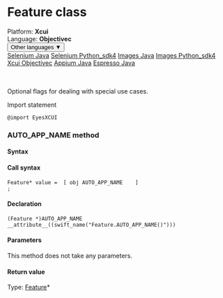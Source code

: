 # Feature class
<div class='platform-bar-container-div'><div class='platform-bar-div'>Platform:  <b> Xcui</b>
</div><div class='platform-bar-div'>Language: <b>Objectivec</b></div><div class='dropdown-button-container-div'><button class='sdk-language-dropdown-button'>Other languages ▼</button><div class='dropdown-content'>
<a href='../../selenium/java/feature'>Selenium Java</a>
<a href='../../selenium/python_sdk4/feature'>Selenium Python_sdk4</a>
<a href='../../images/java/feature'>Images Java</a>
<a href='../../images/python_sdk4/feature'>Images Python_sdk4</a>
<a href='../../xcui/objectivec/feature'>Xcui Objectivec</a>
<a href='../../appium/java/feature'>Appium Java</a>
<a href='../../espresso/java/feature'>Espresso Java</a>
</div></div><br /><br /></div>




Optional flags for dealing with special use cases.

Import statement

    @import EyesXCUI
    	


### AUTO_APP_NAME method
#### Syntax
#### Call syntax

    Feature* value =  [ obj AUTO_APP_NAME    ]
    ;
    

#### Declaration

    (Feature *)AUTO_APP_NAME __attribute__((swift_name("Feature.AUTO_APP_NAME()")))

#### Parameters

This method does not take any parameters.

#### Return value

Type:  [Feature](./feature)\*
